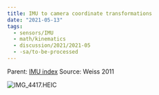 ```yaml
---
title: IMU to camera coordinate transformations
date: "2021-05-13"
tags:
  - sensors/IMU
  - math/kinematics
  - discussion/2021/2021-05
  - -sa/to-be-processed
---
```


Parent: [IMU index](imu-index.md)
Source: Weiss 2011

![IMG_4417.HEIC](./_resources/IMU_to_camera_coordinate_transformations.resources/IMG_4417.HEIC)

